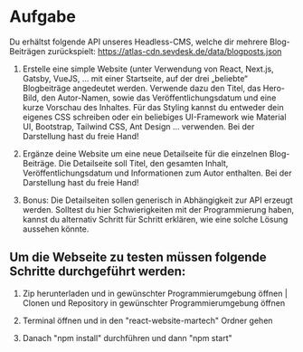 # Aufgabe

Du erhältst folgende API unseres Headless-CMS, welche dir mehrere Blog-Beiträgen
zurückspielt:
https://atlas-cdn.sevdesk.de/data/blogposts.json

1. Erstelle eine simple Website (unter Verwendung von React, Next.js, Gatsby, VueJS, …
mit einer Startseite, auf der drei „beliebte“ Blogbeiträge angedeutet werden. Verwende
dazu den Titel, das Hero-Bild, den Autor-Namen, sowie das Veröffentlichungsdatum und
eine kurze Vorschau des Inhaltes. Für das Styling kannst du entweder dein eigenes CSS
schreiben oder ein beliebiges UI-Framework wie Material UI, Bootstrap, Tailwind CSS,
Ant Design … verwenden. Bei der Darstellung hast du freie Hand!

2. Ergänze deine Website um eine neue Detailseite für die einzelnen Blog-Beiträge. Die
Detailseite soll Titel, den gesamten Inhalt, Veröffentlichungsdatum und Informationen
zum Autor enthalten. Bei der Darstellung hast du freie Hand!

3. Bonus: Die Detailseiten sollen generisch in Abhängigkeit zur API erzeugt werden. Solltest
du hier Schwierigkeiten mit der Programmierung haben, kannst du alternativ Schritt für
Schritt erklären, wie eine solche Lösung aussehen könnte.


## Um die Webseite zu testen müssen folgende Schritte durchgeführt werden:

1. Zip herunterladen und in gewünschter Programmierumgebung öffnen | Clonen und Repository in gewünschter Programmierumgebung öffnen

2. Terminal öffnen und in den "react-website-martech" Ordner gehen 

3. Danach "npm install" durchführen und dann "npm start"


